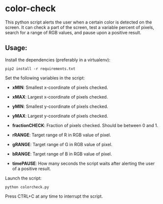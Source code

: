 # color-check
This python script alerts the user when a certain color is detected on the screen. It can check a part of the screen, test a variable percent of pixels, search for a range of RGB values, and pause upon a positive result.

## Usage:

Install the dependencies (preferably in a virtualenv):
```
pip2 install -r requirements.txt
```
Set the following variables in the script:

- **xMIN**: Smallest x-coordinate of pixels checked.

- **xMAX**: Largest x-coordinate of pixels checked.

- **yMIN**: Smallest y-coordinate of pixels checked.

- **yMAX**: Largest y-coordinate of pixels checked.

- **fractionCHECK**: Fraction of pixels checked. Should be between 0 and 1.

- **rRANGE**: Target range of R in RGB value of pixel.

- **gRANGE**: Target range of G in RGB value of pixel.

- **bRANGE**: Target range of B in RGB value of pixel.

- **timePAUSE**: How many seconds the script waits after alerting the user of a positive result.

Launch the script:
```
python colorcheck.py
```
 
Press CTRL+C at any time to interrupt the script.
